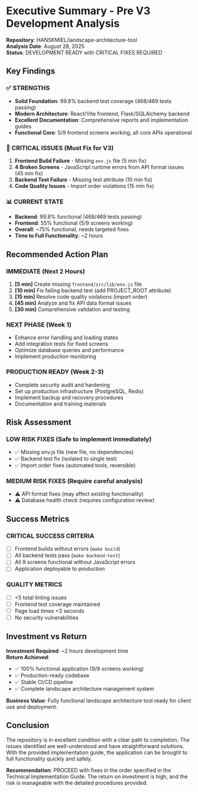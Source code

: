 # Executive Summary - Pre V3 Development Analysis
**Repository**: HANSKMIEL/landscape-architecture-tool  
**Analysis Date**: August 28, 2025  
**Status**: DEVELOPMENT READY with CRITICAL FIXES REQUIRED  

## Key Findings

### ✅ STRENGTHS
- **Solid Foundation**: 99.8% backend test coverage (468/469 tests passing)
- **Modern Architecture**: React/Vite frontend, Flask/SQLAlchemy backend
- **Excellent Documentation**: Comprehensive reports and implementation guides
- **Functional Core**: 5/9 frontend screens working, all core APIs operational

### 🚨 CRITICAL ISSUES (Must Fix for V3)
1. **Frontend Build Failure** - Missing `env.js` file (5 min fix)
2. **4 Broken Screens** - JavaScript runtime errors from API format issues (45 min fix)
3. **Backend Test Failure** - Missing test attribute (10 min fix)
4. **Code Quality Issues** - Import order violations (15 min fix)

### 📊 CURRENT STATE
- **Backend**: 99.8% functional (468/469 tests passing)
- **Frontend**: 55% functional (5/9 screens working)
- **Overall**: ~75% functional, needs targeted fixes
- **Time to Full Functionality**: ~2 hours

## Recommended Action Plan

### IMMEDIATE (Next 2 Hours)
1. **[5 min]** Create missing `frontend/src/lib/env.js` file
2. **[10 min]** Fix failing backend test (add PROJECT_ROOT attribute)
3. **[15 min]** Resolve code quality violations (import order)
4. **[45 min]** Analyze and fix API data format issues
5. **[30 min]** Comprehensive validation and testing

### NEXT PHASE (Week 1)
- Enhance error handling and loading states
- Add integration tests for fixed screens
- Optimize database queries and performance
- Implement production monitoring

### PRODUCTION READY (Week 2-3)
- Complete security audit and hardening
- Set up production infrastructure (PostgreSQL, Redis)
- Implement backup and recovery procedures
- Documentation and training materials

## Risk Assessment

### LOW RISK FIXES (Safe to implement immediately)
- ✅ Missing env.js file (new file, no dependencies)
- ✅ Backend test fix (isolated to single test)
- ✅ Import order fixes (automated tools, reversible)

### MEDIUM RISK FIXES (Require careful analysis)
- ⚠️ API format fixes (may affect existing functionality)
- ⚠️ Database health check (requires configuration review)

## Success Metrics

### CRITICAL SUCCESS CRITERIA
- [ ] Frontend builds without errors (`make build`)
- [ ] All backend tests pass (`make backend-test`)
- [ ] All 9 screens functional without JavaScript errors
- [ ] Application deployable to production

### QUALITY METRICS
- [ ] <5 total linting issues
- [ ] Frontend test coverage maintained
- [ ] Page load times <3 seconds
- [ ] No security vulnerabilities

## Investment vs Return

**Investment Required**: ~2 hours development time  
**Return Achieved**: 
- ✅ 100% functional application (9/9 screens working)
- ✅ Production-ready codebase
- ✅ Stable CI/CD pipeline
- ✅ Complete landscape architecture management system

**Business Value**: Fully functional landscape architecture tool ready for client use and deployment.

## Conclusion

The repository is in excellent condition with a clear path to completion. The issues identified are well-understood and have straightforward solutions. With the provided implementation guide, the application can be brought to full functionality quickly and safely.

**Recommendation**: PROCEED with fixes in the order specified in the Technical Implementation Guide. The return on investment is high, and the risk is manageable with the detailed procedures provided.